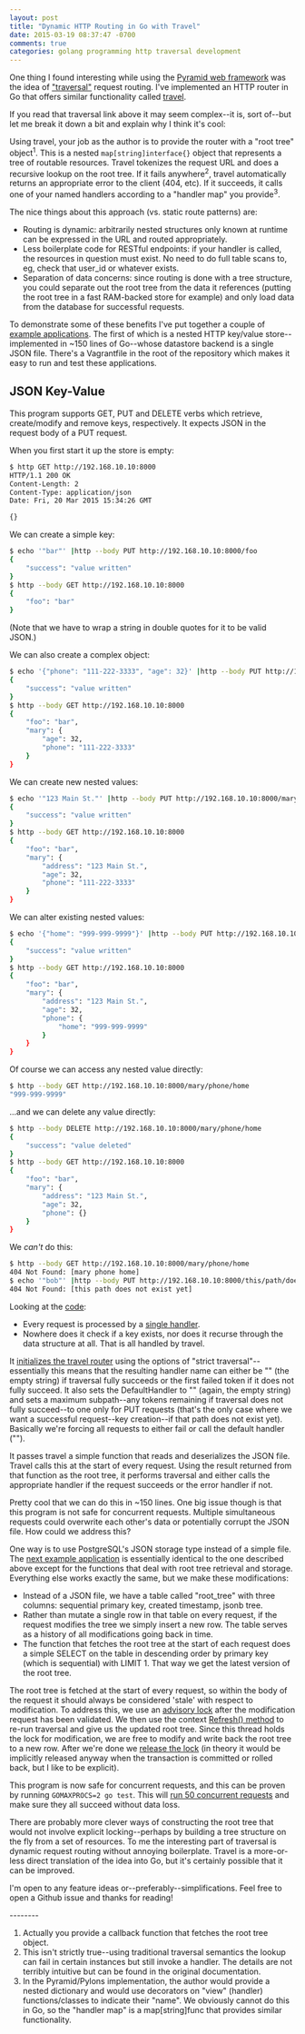 ```yaml
---
layout: post
title: "Dynamic HTTP Routing in Go with Travel"
date: 2015-03-19 08:37:47 -0700
comments: true
categories: golang programming http traversal development
---
```


One thing I found interesting while using the [Pyramid web framework](http://www.pylonsproject.org/) was the idea of ["traversal"](http://docs.pylonsproject.org/docs/pyramid/en/latest/narr/traversal.html) request routing. I've implemented an HTTP router in Go that offers similar functionality called [travel](https://github.com/bkeroack/travel).

If you read that traversal link above it may seem complex--it is, sort of--but let me break it down a bit and explain why I think it's cool:

Using travel, your job as the author is to provide the router with a "root tree" object<sup>1</sup>. This is a nested ``map[string]interface{}`` object that represents a tree of routable resources. Travel tokenizes the request URL and does a recursive lookup on the root tree. If it fails anywhere<sup>2</sup>, travel automatically returns an appropriate error to the client (404, etc). If it succeeds, it calls one of your named handlers according to a "handler map" you provide<sup>3</sup>.

The nice things about this approach (vs. static route patterns) are:

* Routing is dynamic: arbitrarily nested structures only known at runtime can be expressed in the URL and routed appropriately.
* Less boilerplate code for RESTful endpoints: if your handler is called, the resources in question must exist. No need to do full table scans to, eg, check that user_id or whatever exists.
* Separation of data concerns: since routing is done with a tree structure, you could separate out the root tree from the data it references (putting the root tree in a fast RAM-backed store for example) and only load data from the database for successful requests.

To demonstrate some of these benefits I've put together a couple of [example applications](https://github.com/bkeroack/travel-examples). The first of which is a nested HTTP key/value store--implemented in ~150 lines of Go--whose datastore backend is a single JSON file. There's a Vagrantfile in the root of the repository which makes it easy to run and test these applications.

JSON Key-Value
--------------

This program supports GET, PUT and DELETE verbs which retrieve, create/modify and remove keys, respectively. It expects JSON in the request body of a PUT request.

When you first start it up the store is empty:
```bash
$ http GET http://192.168.10.10:8000
HTTP/1.1 200 OK
Content-Length: 2
Content-Type: application/json
Date: Fri, 20 Mar 2015 15:34:26 GMT

{}
```

We can create a simple key:
```bash
$ echo '"bar"' |http --body PUT http://192.168.10.10:8000/foo
{
    "success": "value written"
}
$ http --body GET http://192.168.10.10:8000
{
    "foo": "bar"
}
```

(Note that we have to wrap a string in double quotes for it to be valid JSON.)

We can also create a complex object:
```bash
$ echo '{"phone": "111-222-3333", "age": 32}' |http --body PUT http://192.168.10.10:8000/mary
{
    "success": "value written"
}
$ http --body GET http://192.168.10.10:8000
{
    "foo": "bar",
    "mary": {
        "age": 32,
        "phone": "111-222-3333"
    }
}
```

We can create new nested values:
```bash
$ echo '"123 Main St."' |http --body PUT http://192.168.10.10:8000/mary/address
{
    "success": "value written"
}
$ http --body GET http://192.168.10.10:8000
{
    "foo": "bar",
    "mary": {
        "address": "123 Main St.",
        "age": 32,
        "phone": "111-222-3333"
    }
}
```

We can alter existing nested values:
```bash
$ echo '{"home": "999-999-9999"}' |http --body PUT http://192.168.10.10:8000/mary/phone
{
    "success": "value written"
}
$ http --body GET http://192.168.10.10:8000
{
    "foo": "bar",
    "mary": {
        "address": "123 Main St.",
        "age": 32,
        "phone": {
            "home": "999-999-9999"
        }
    }
}
```

Of course we can access any nested value directly:
```bash
$ http --body GET http://192.168.10.10:8000/mary/phone/home
"999-999-9999"
```

...and we can delete any value directly:
```bash
$ http --body DELETE http://192.168.10.10:8000/mary/phone/home
{
    "success": "value deleted"
}
$ http --body GET http://192.168.10.10:8000
{
    "foo": "bar",
    "mary": {
        "address": "123 Main St.",
        "age": 32,
        "phone": {}
    }
}
```

We *can't* do this:
```bash
$ http --body GET http://192.168.10.10:8000/mary/phone/home
404 Not Found: [mary phone home]
$ echo '"bob"' |http --body PUT http://192.168.10.10:8000/this/path/does/not/exist/yet
404 Not Found: [this path does not exist yet]
```

Looking at the [code](https://github.com/bkeroack/travel-examples/blob/master/json-key-value/main.go):

* Every request is processed by a [single handler](https://github.com/bkeroack/travel-examples/blob/master/json-key-value/main.go#L44-L131).
* Nowhere does it check if a key exists, nor does it recurse through the data structure at all. That is all handled by travel.

It [initializes the travel router](https://github.com/bkeroack/travel-examples/blob/master/json-key-value/main.go#L139-L151) using the options of "strict traversal"--essentially this means that the resulting handler name can either be "" (the empty string) if traversal fully succeeds or the first failed token if it does not fully succeed. It also sets the DefaultHandler to "" (again, the empty string) and sets a maximum subpath--any tokens remaining if traversal does not fully succeed--to one only for PUT requests (that's the only case where we want a successful request--key creation--if that path does not exist yet). Basically we're forcing all requests to either fail or call the default handler ("").

It passes travel a simple function that reads and deserializes the JSON file. Travel calls this at the start of every request. Using the result returned from that function as the root tree, it performs traversal and either calls the appropriate handler if the request succeeds or the error handler if not.

Pretty cool that we can do this in ~150 lines. One big issue though is that this program is not safe for concurrent requests. Multiple simultaneous requests could overwrite each other's data or potentially corrupt the JSON file. How could we address this?

One way is to use PostgreSQL's JSON storage type instead of a simple file. The [next example application](https://github.com/bkeroack/travel-examples/tree/master/postgres-key-value) is essentially identical to the one described above except for the functions that deal with root tree retrieval and storage. Everything else works exactly the same, but we make these modifications:

* Instead of a JSON file, we have a table called "root_tree" with three columns: sequential primary key, created timestamp, jsonb tree.
* Rather than mutate a single row in that table on every request, if the request modifies the tree we simply insert a new row. The table serves as a history of all modifications going back in time.
* The function that fetches the root tree at the start of each request does a simple SELECT on the table in descending order by primary key (which is sequential) with LIMIT 1. That way we get the latest version of the root tree.

The root tree is fetched at the start of every request, so within the body of the request it should always be considered 'stale' with respect to modification. To address this, we use an [advisory lock](https://github.com/bkeroack/travel-examples/blob/master/postgres-key-value/main.go#L62-L69) after the modification request has been validated. We then use the context [Refresh() method](https://github.com/bkeroack/travel-examples/blob/master/postgres-key-value/main.go#L68) to re-run traversal and give us the updated root tree. Since this thread holds the lock for modification, we are free to modify and write back the root tree to a new row. After we're done we [release the lock](https://github.com/bkeroack/travel-examples/blob/master/postgres-key-value/main.go#L71-L77) (in theory it would be implicitly released anyway when the transaction is committed or rolled back, but I like to be explicit).

This program is now safe for concurrent requests, and this can be proven by running ``GOMAXPROCS=2 go test``. This will [run 50 concurrent requests](https://github.com/bkeroack/travel-examples/blob/master/postgres-key-value/postgres-key-value_test.go#L116-L145) and make sure they all succeed without data loss.

There are probably more clever ways of constructing the root tree that would not involve explicit locking--perhaps by building a tree structure on the fly from a set of resources. To me the interesting part of traversal is dynamic request routing without annoying boilerplate. Travel is a more-or-less direct translation of the idea into Go, but it's certainly possible that it can be improved. 

I'm open to any feature ideas or--preferably--simplifications. Feel free to open a Github issue and thanks for reading!

<p />
--------

1. Actually you provide a callback function that fetches the root tree object.
2. This isn't strictly true--using traditional traversal semantics the lookup can fail in certain instances but still invoke a handler. The details are not terribly intuitive but can be found in the original documentation.
3. In the Pyramid/Pylons implementation, the author would provide a nested dictionary and would use decorators on "view" (handler) functions/classes to indicate their "name". We obviously cannot do this in Go, so the "handler map" is a map[string]func that provides similar functionality.
